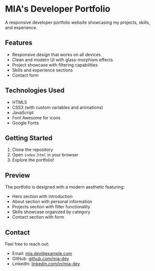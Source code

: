 # MIA's Developer Portfolio

A responsive developer portfolio website showcasing my projects, skills, and experience.

## Features

- Responsive design that works on all devices
- Clean and modern UI with glass-morphism effects
- Project showcase with filtering capabilities
- Skills and experience sections
- Contact form

## Technologies Used

- HTML5
- CSS3 (with custom variables and animations)
- JavaScript
- Font Awesome for icons
- Google Fonts

## Getting Started

1. Clone the repository
2. Open `index.html` in your browser
3. Explore the portfolio!

## Preview

The portfolio is designed with a modern aesthetic featuring:
- Hero section with introduction
- About section with personal information
- Projects section with filter functionality
- Skills showcase organized by category
- Contact section with form

## Contact

Feel free to reach out:
- Email: mia.dev@example.com
- GitHub: [github.com/mia-dev](https://github.com/mia-dev)
- LinkedIn: [linkedin.com/in/mia-dev](https://linkedin.com/in/mia-dev) 